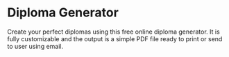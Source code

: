 <h1>Diploma Generator</h1>

<p>Create your perfect diplomas using this free online diploma
	generator. It is fully customizable and the output is a simple PDF file
	ready to print or send to user using email.</p>

